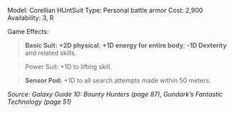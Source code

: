 Model: Corellian HUntSuit
Type: Personal battle armor
Cost: 2,900
Availability: 3, R

Game Effects:

> **Basic Suit:** **+2D physical**; **+1D energy for entire body**; **-1D Dexterity** and related skills.

> Power Suit: +1D to lifting skill.

> **Sensor Pod:** +1D to all search attempts made within 50 meters.

*Source: Galaxy Guide 10: Bounty Hunters (page 87), Gundark’s Fantastic Technology (page 51)*